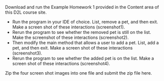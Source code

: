 Download and run the Example Homework 1 provided in the Content area of this D2L course site.   

* Run the program in your IDE of choice. List, remove a pet, and then exit. Make a screen shot of these interactions (screenshot1).
* Rerun the program to see whether the removed pet is still on the list. Make the screenshot of these interactions (screenshot2).
* Then modify the main method that allows a user to add a pet. List, add a pet, and then exit. Make a screen shot of these interactions (screenshot3).
* Rerun the program to see whether the added pet is on the list. Make a screen shot of these interactions (screenshot4).

Zip the four screen shot images into one file and submit the zip file here.
